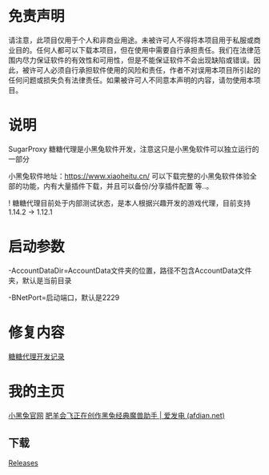 # 免责声明
请注意，此项目仅用于个人和非商业用途。未被许可人不得将本项目用于私服或商业目的。任何人都可以下载本项目，但在使用中需要自行承担责任。我们在法律范围内尽力保证软件的有效性和可用性，但是不能保证软件不会出现缺陷或错误。因此，被许可人必须自行承担软件使用的风险和责任，作者不对误用本项目所引起的任何问题或损失负有法律责任。如果被许可人不同意本声明的内容，请勿使用本项目。  


# 说明

SugarProxy 糖糖代理是小黑兔软件开发，注意这只是小黑兔软件可以独立运行的一部分

小黑兔软件地址：https://www.xiaoheitu.cn/ 
可以下载完整的小黑兔软件体验全部的功能，内有大量插件下载，并且可以备份/分享插件配置 等..。

! 糖糖代理目前处于内部测试状态，是本人根据兴趣开发的游戏代理，目前支持 1.14.2 -> 1.12.1 

# 启动参数

-AccountDataDir=AccountData文件夹的位置，路径不包含AccountData文件夹，默认是当前目录

-BNetPort=启动端口，默认是2229


# 修复内容 
[糖糖代理开发记录](https://afdian.net/p/b7afcefa1f9211ee966352540025c377)



# 我的主页

[小黑兔官网](https://www.xiaoheitu.cn/)
[肥羊会飞正在创作黑兔经典魔兽助手 | 爱发电 (afdian.net)](https://afdian.net/a/wowheitu)


## 下载
[Releases](https://github.com/zyfei/SugarProxy/releases)
